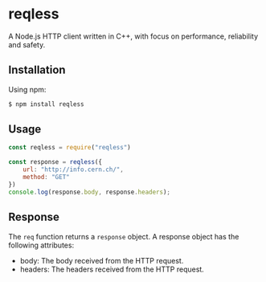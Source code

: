 # reqless
A Node.js HTTP client written in C++, with focus on performance, reliability and safety.

## Installation

Using npm:

```bash
$ npm install reqless
```

## Usage
```js
const reqless = require("reqless")

const response = reqless({ 
    url: "http://info.cern.ch/",
    method: "GET"
})
console.log(response.body, response.headers);
```

## Response
The `req` function returns a `response` object.
A response object has the following attributes:
  - body: The body received from the HTTP request.
  - headers: The headers received from the HTTP request.

